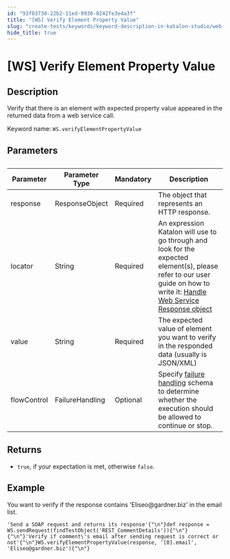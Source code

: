 ```yaml
---
id: "93f03730-22b2-11ed-9930-0242fe3e4a3f"
title: "[WS] Verify Element Property Value"
slug: "create-tests/keywords/keyword-description-in-katalon-studio/web-service-keywords/ws-verify-element-property-value"
hide_title: true
---
```


# <a id="id_0" class="anchor_top_offset"/><a id="ariaid-title1" class="anchor_top_offset"/>[WS] Verify Element Property Value


## <a id="id_0__id_1" class="anchor_top_offset"/>Description

<p xmlns="http://www.w3.org/1999/xhtml" className="p">Verify that there is an element with expected property value appeared in the returned data from a web service call.</p> 
<p xmlns="http://www.w3.org/1999/xhtml" className="p">Keyword name: <code className="ph codeph">WS.verifyElementPropertyValue</code></p> 

## <a id="id_0__id_2" class="anchor_top_offset"/>Parameters

<table xmlns="http://www.w3.org/1999/xhtml" className="table anchor_top_offset" id="id_0__a9969da0-eae7-4d73-9ceb-e98555e3da42"><caption /><thead className="thead"><tr className><th className="entry anchor_top_offset" id="id_0__a9969da0-eae7-4d73-9ceb-e98555e3da42__entry__1">Parameter</th><th className="entry anchor_top_offset" id="id_0__a9969da0-eae7-4d73-9ceb-e98555e3da42__entry__2">Parameter Type</th><th className="entry anchor_top_offset" id="id_0__a9969da0-eae7-4d73-9ceb-e98555e3da42__entry__3">Mandatory</th><th className="entry anchor_top_offset" id="id_0__a9969da0-eae7-4d73-9ceb-e98555e3da42__entry__4">Description</th></tr></thead><tbody className="tbody"><tr className><td className="entry" headers="id_0__a9969da0-eae7-4d73-9ceb-e98555e3da42__entry__1 id_0__a9969da0-eae7-4d73-9ceb-e98555e3da42__entry__2 id_0__a9969da0-eae7-4d73-9ceb-e98555e3da42__entry__3 id_0__a9969da0-eae7-4d73-9ceb-e98555e3da42__entry__4 ">response</td><td className="entry" headers="id_0__a9969da0-eae7-4d73-9ceb-e98555e3da42__entry__1 id_0__a9969da0-eae7-4d73-9ceb-e98555e3da42__entry__2 id_0__a9969da0-eae7-4d73-9ceb-e98555e3da42__entry__3 id_0__a9969da0-eae7-4d73-9ceb-e98555e3da42__entry__4 ">ResponseObject</td><td className="entry" headers="id_0__a9969da0-eae7-4d73-9ceb-e98555e3da42__entry__1 id_0__a9969da0-eae7-4d73-9ceb-e98555e3da42__entry__2 id_0__a9969da0-eae7-4d73-9ceb-e98555e3da42__entry__3 id_0__a9969da0-eae7-4d73-9ceb-e98555e3da42__entry__4 ">Required</td><td className="entry" headers="id_0__a9969da0-eae7-4d73-9ceb-e98555e3da42__entry__1 id_0__a9969da0-eae7-4d73-9ceb-e98555e3da42__entry__2 id_0__a9969da0-eae7-4d73-9ceb-e98555e3da42__entry__3 id_0__a9969da0-eae7-4d73-9ceb-e98555e3da42__entry__4 ">The object that represents an HTTP response.</td></tr><tr className><td className="entry" headers="id_0__a9969da0-eae7-4d73-9ceb-e98555e3da42__entry__1 id_0__a9969da0-eae7-4d73-9ceb-e98555e3da42__entry__2 id_0__a9969da0-eae7-4d73-9ceb-e98555e3da42__entry__3 id_0__a9969da0-eae7-4d73-9ceb-e98555e3da42__entry__4 ">locator</td><td className="entry" headers="id_0__a9969da0-eae7-4d73-9ceb-e98555e3da42__entry__1 id_0__a9969da0-eae7-4d73-9ceb-e98555e3da42__entry__2 id_0__a9969da0-eae7-4d73-9ceb-e98555e3da42__entry__3 id_0__a9969da0-eae7-4d73-9ceb-e98555e3da42__entry__4 ">String</td><td className="entry" headers="id_0__a9969da0-eae7-4d73-9ceb-e98555e3da42__entry__1 id_0__a9969da0-eae7-4d73-9ceb-e98555e3da42__entry__2 id_0__a9969da0-eae7-4d73-9ceb-e98555e3da42__entry__3 id_0__a9969da0-eae7-4d73-9ceb-e98555e3da42__entry__4 ">Required</td><td className="entry" headers="id_0__a9969da0-eae7-4d73-9ceb-e98555e3da42__entry__1 id_0__a9969da0-eae7-4d73-9ceb-e98555e3da42__entry__2 id_0__a9969da0-eae7-4d73-9ceb-e98555e3da42__entry__3 id_0__a9969da0-eae7-4d73-9ceb-e98555e3da42__entry__4 ">An expression Katalon will use to go through and look for the expected element(s), please refer to our user guide on how to write it: <a className="xref" href="/docs/create-tests/test-objects/api-test-objects/handle-response-messages-in-katalon-studio">Handle Web Service Response object</a> </td></tr><tr className><td className="entry" headers="id_0__a9969da0-eae7-4d73-9ceb-e98555e3da42__entry__1 id_0__a9969da0-eae7-4d73-9ceb-e98555e3da42__entry__2 id_0__a9969da0-eae7-4d73-9ceb-e98555e3da42__entry__3 id_0__a9969da0-eae7-4d73-9ceb-e98555e3da42__entry__4 ">value</td><td className="entry" headers="id_0__a9969da0-eae7-4d73-9ceb-e98555e3da42__entry__1 id_0__a9969da0-eae7-4d73-9ceb-e98555e3da42__entry__2 id_0__a9969da0-eae7-4d73-9ceb-e98555e3da42__entry__3 id_0__a9969da0-eae7-4d73-9ceb-e98555e3da42__entry__4 ">String</td><td className="entry" headers="id_0__a9969da0-eae7-4d73-9ceb-e98555e3da42__entry__1 id_0__a9969da0-eae7-4d73-9ceb-e98555e3da42__entry__2 id_0__a9969da0-eae7-4d73-9ceb-e98555e3da42__entry__3 id_0__a9969da0-eae7-4d73-9ceb-e98555e3da42__entry__4 ">Required</td><td className="entry" headers="id_0__a9969da0-eae7-4d73-9ceb-e98555e3da42__entry__1 id_0__a9969da0-eae7-4d73-9ceb-e98555e3da42__entry__2 id_0__a9969da0-eae7-4d73-9ceb-e98555e3da42__entry__3 id_0__a9969da0-eae7-4d73-9ceb-e98555e3da42__entry__4 ">The expected value of element you want to verify in the responded data (usually is JSON/XML)</td></tr><tr className><td className="entry" headers="id_0__a9969da0-eae7-4d73-9ceb-e98555e3da42__entry__1 id_0__a9969da0-eae7-4d73-9ceb-e98555e3da42__entry__2 id_0__a9969da0-eae7-4d73-9ceb-e98555e3da42__entry__3 id_0__a9969da0-eae7-4d73-9ceb-e98555e3da42__entry__4 ">flowControl</td><td className="entry" headers="id_0__a9969da0-eae7-4d73-9ceb-e98555e3da42__entry__1 id_0__a9969da0-eae7-4d73-9ceb-e98555e3da42__entry__2 id_0__a9969da0-eae7-4d73-9ceb-e98555e3da42__entry__3 id_0__a9969da0-eae7-4d73-9ceb-e98555e3da42__entry__4 ">FailureHandling</td><td className="entry" headers="id_0__a9969da0-eae7-4d73-9ceb-e98555e3da42__entry__1 id_0__a9969da0-eae7-4d73-9ceb-e98555e3da42__entry__2 id_0__a9969da0-eae7-4d73-9ceb-e98555e3da42__entry__3 id_0__a9969da0-eae7-4d73-9ceb-e98555e3da42__entry__4 ">Optional</td><td className="entry" headers="id_0__a9969da0-eae7-4d73-9ceb-e98555e3da42__entry__1 id_0__a9969da0-eae7-4d73-9ceb-e98555e3da42__entry__2 id_0__a9969da0-eae7-4d73-9ceb-e98555e3da42__entry__3 id_0__a9969da0-eae7-4d73-9ceb-e98555e3da42__entry__4 ">Specify <a className="xref" href="/docs/maintain/configure-failure-handling-settings-in-katalon-studio">failure handling</a> schema to determine whether the execution should be allowed to continue or stop.</td></tr></tbody></table> 

## <a id="id_0__id_3" class="anchor_top_offset"/>Returns

<ul xmlns="http://www.w3.org/1999/xhtml" className="ul"><li className="li"> <code className="ph codeph">true</code>, if your expectation is met, otherwise <code className="ph codeph">false</code>.</li></ul> 

## <a id="id_0__id_4" class="anchor_top_offset"/>Example

<p xmlns="http://www.w3.org/1999/xhtml" className="p">You want to verify if the response contains 'Eliseo@gardner.biz' in the email list.</p> 
<pre xmlns="http://www.w3.org/1999/xhtml" className="pre codeblock"><code>'Send a SOAP request and returns its response'{"\n"}def response = WS.sendRequest(findTestObject('REST_CommentDetails')){"\n"}{"\n"}'Verify if comment\'s email after sending request is correct or not'{"\n"}WS.verifyElementPropertyValue(response, '[0].email', 'Eliseo@gardner.biz'){"\n"}</code></pre> 

